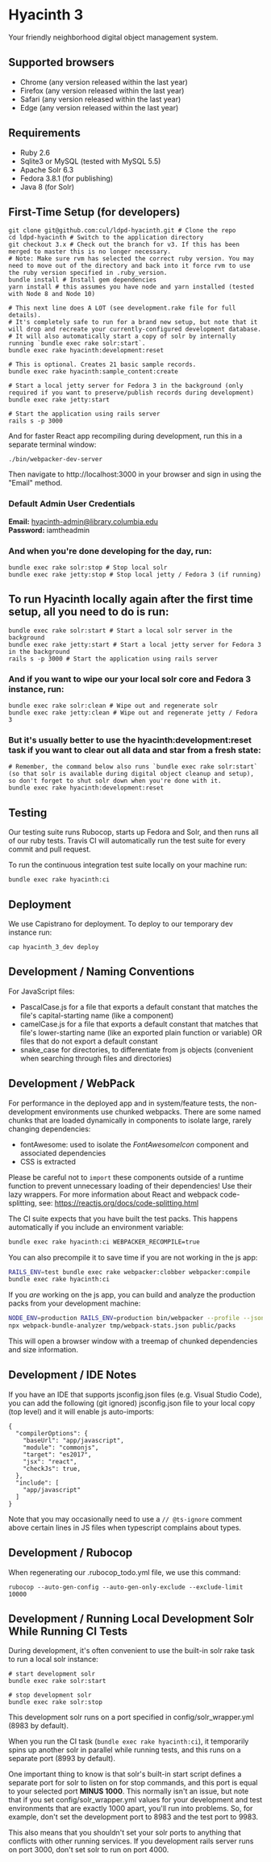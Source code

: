 # Hyacinth 3

Your friendly neighborhood digital object management system.

## Supported browsers

- Chrome (any version released within the last year)
- Firefox (any version released within the last year)
- Safari (any version released within the last year)
- Edge (any version released within the last year)

## Requirements

- Ruby 2.6
- Sqlite3 or MySQL (tested with MySQL 5.5)
- Apache Solr 6.3
- Fedora 3.8.1 (for publishing)
- Java 8 (for Solr)

## First-Time Setup (for developers)

```
git clone git@github.com:cul/ldpd-hyacinth.git # Clone the repo
cd ldpd-hyacinth # Switch to the application directory
git checkout 3.x # Check out the branch for v3. If this has been merged to master this is no longer necessary.
# Note: Make sure rvm has selected the correct ruby version. You may need to move out of the directory and back into it force rvm to use the ruby version specified in .ruby_version.
bundle install # Install gem dependencies
yarn install # this assumes you have node and yarn installed (tested with Node 8 and Node 10)

# This next line does A LOT (see development.rake file for full details).
# It's completely safe to run for a brand new setup, but note that it will drop and recreate your currently-configured development database.
# It will also automatically start a copy of solr by internally running `bundle exec rake solr:start`.
bundle exec rake hyacinth:development:reset

# This is optional. Creates 21 basic sample records.
bundle exec rake hyacinth:sample_content:create

# Start a local jetty server for Fedora 3 in the background (only required if you want to preserve/publish records during development)
bundle exec rake jetty:start

# Start the application using rails server
rails s -p 3000
```
And for faster React app recompiling during development, run this in a separate terminal window:

```
./bin/webpacker-dev-server
```

Then navigate to http://localhost:3000 in your browser and sign in using the "Email" method.

### Default Admin User Credentials

**Email:** hyacinth-admin@library.columbia.edu<br/>
**Password:** iamtheadmin

### And when you're done developing for the day, run:

```
bundle exec rake solr:stop # Stop local solr
bundle exec rake jetty:stop # Stop local jetty / Fedora 3 (if running)
```

## To run Hyacinth locally again after the first time setup, all you need to do is run:

```
bundle exec rake solr:start # Start a local solr server in the background
bundle exec rake jetty:start # Start a local jetty server for Fedora 3 in the background
rails s -p 3000 # Start the application using rails server
```

### And if you want to wipe our your local solr core and Fedora 3 instance, run:

```
bundle exec rake solr:clean # Wipe out and regenerate solr
bundle exec rake jetty:clean # Wipe out and regenerate jetty / Fedora 3
```

### But it's usually better to use the hyacinth:development:reset task if you want to clear out all data and star from a fresh state:

```
# Remember, the command below also runs `bundle exec rake solr:start` (so that solr is available during digital object cleanup and setup), so don't forget to shut solr down when you're done with it.
bundle exec rake hyacinth:development:reset
```

## Testing
Our testing suite runs Rubocop, starts up Fedora and Solr, and then runs all of our ruby tests. Travis CI will automatically run the test suite for every commit and pull request.

To run the continuous integration test suite locally on your machine run:
```
bundle exec rake hyacinth:ci
```

## Deployment
We use Capistrano for deployment. To deploy to our temporary dev instance run:
```
cap hyacinth_3_dev deploy
```

## Development / Naming Conventions

For JavaScript files:
- PascalCase.js for a file that exports a default constant that matches the file's capital-starting name (like a component)
- camelCase.js for a file that exports a default constant that matches that file's lower-starting name (like an exported plain function or variable) OR files that do not export a default constant
- snake_case for directories, to differentiate from js objects (convenient when searching through files and directories)

## Development / WebPack

For performance in the deployed app and in system/feature tests, the non-development environments use chunked webpacks. There are some named chunks that are loaded dynamically in components to isolate large, rarely changing dependencies:
- fontAwesome: used to isolate the *FontAwesomeIcon* component and associated dependencies
- CSS is extracted

Please be careful not to `import` these components outside of a runtime function to prevent unnecessary loading of their dependencies! Use their lazy wrappers. For more information about React and webpack code-splitting, see: https://reactjs.org/docs/code-splitting.html

The CI suite expects that you have built the test packs. This happens automatically if you include an environment variable:

```bash
bundle exec rake hyacinth:ci WEBPACKER_RECOMPILE=true
```

You can also precompile it to save time if you are not working in the js app:
```bash
RAILS_ENV=test bundle exec rake webpacker:clobber webpacker:compile
bundle exec rake hyacinth:ci
```

If you *are* working on the js app, you can build and analyze the production packs from your development machine:
```bash
NODE_ENV=production RAILS_ENV=production bin/webpacker --profile --json > tmp/webpack-stats.json
npx webpack-bundle-analyzer tmp/webpack-stats.json public/packs
```
This will open a browser window with a treemap of chunked dependencies and size information.

## Development / IDE Notes

If you have an IDE that supports jsconfig.json files (e.g. Visual Studio Code), you can add the following (git ignored) jsconfig.json file to your local copy (top level) and it will enable js auto-imports:

```
{
  "compilerOptions": {
    "baseUrl": "app/javascript",
    "module": "commonjs",
    "target": "es2017",
    "jsx": "react",
    "checkJs": true,
  },
  "include": [
    "app/javascript"
  ]
}
```

Note that you may occasionally need to use a `// @ts-ignore` comment above certain lines in JS files when typescript complains about types.

## Development / Rubocop

When regenerating our .rubocop_todo.yml file, we use this command:
```
rubocop --auto-gen-config --auto-gen-only-exclude --exclude-limit 10000
```

## Development / Running Local Development Solr While Running CI Tests
During development, it's often convenient to use the built-in solr rake task to run a local solr instance:
```
# start development solr
bundle exec rake solr:start

# stop development solr
bundle exec rake solr:stop
```

This development solr runs on a port specified in config/solr_wrapper.yml (8983 by default).

When you run the CI task (`bundle exec rake hyacinth:ci`), it temporarily spins up another solr in parallel while running tests, and this runs on a separate port (8993 by default).

One important thing to know is that solr's built-in start script defines a separate port for solr to listen on for stop commands, and this port is equal to your selected port **MINUS 1000**.  This normally isn't an issue, but note that if you set config/solr_wrapper.yml values for your development and test environments that are exactly 1000 apart, you'll run into problems.  So, for example, don't set the development port to 8983 and the test port to 9983.

This also means that you shouldn't set your solr ports to anything that conflicts with other running services.  If you development rails server runs on port 3000, don't set solr to run on port 4000.
